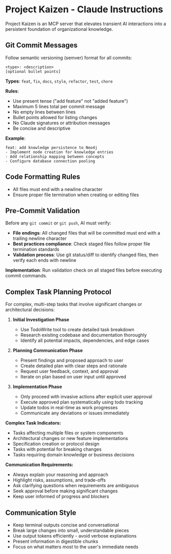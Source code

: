 # Project Kaizen - Claude Instructions

Project Kaizen is an MCP server that elevates transient AI interactions into a persistent foundation of organizational knowledge.

## Git Commit Messages

Follow semantic versioning (semver) format for all commits:

```
<type>: <description>
[optional bullet points]
```

**Types**: `feat`, `fix`, `docs`, `style`, `refactor`, `test`, `chore`

**Rules**:
- Use present tense ("add feature" not "added feature")
- Maximum 5 lines total per commit message
- No empty lines between lines
- Bullet points allowed for listing changes
- No Claude signatures or attribution messages
- Be concise and descriptive

**Example**:
```
feat: add knowledge persistence to Neo4j
- Implement node creation for knowledge entries
- Add relationship mapping between concepts
- Configure database connection pooling
```

## Code Formatting Rules

- All files must end with a newline character
- Ensure proper file termination when creating or editing files

## Pre-Commit Validation

Before any `git commit` or `git push`, AI must verify:

- **File endings**: All changed files that will be committed must end with a trailing newline character
- **Best practices compliance**: Check staged files follow proper file termination standards
- **Validation process**: Use git status/diff to identify changed files, then verify each ends with newline

**Implementation**: Run validation check on all staged files before executing commit commands.

## Complex Task Planning Protocol

For complex, multi-step tasks that involve significant changes or architectural decisions:

1. **Initial Investigation Phase**
   - Use TodoWrite tool to create detailed task breakdown
   - Research existing codebase and documentation thoroughly
   - Identify all potential impacts, dependencies, and edge cases

2. **Planning Communication Phase**
   - Present findings and proposed approach to user
   - Create detailed plan with clear steps and rationale
   - Request user feedback, context, and approval
   - Iterate on plan based on user input until approved

3. **Implementation Phase**
   - Only proceed with invasive actions after explicit user approval
   - Execute approved plan systematically using todo tracking
   - Update todos in real-time as work progresses
   - Communicate any deviations or issues immediately

**Complex Task Indicators:**
- Tasks affecting multiple files or system components
- Architectural changes or new feature implementations
- Specification creation or protocol design
- Tasks with potential for breaking changes
- Tasks requiring domain knowledge or business decisions

**Communication Requirements:**
- Always explain your reasoning and approach
- Highlight risks, assumptions, and trade-offs
- Ask clarifying questions when requirements are ambiguous
- Seek approval before making significant changes
- Keep user informed of progress and blockers

## Communication Style

- Keep terminal outputs concise and conversational
- Break large changes into small, understandable pieces
- Use output tokens efficiently - avoid verbose explanations
- Present information in digestible chunks
- Focus on what matters most to the user's immediate needs
